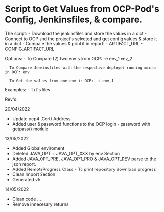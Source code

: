 # Script to Get Values from OCP-Pod's Config, Jenkinsfiles, & compare.
The script: 
    - Download the jenkinsfiles and store the values in a dict
    - Connect to OCP and the project's selected and get config values & store it in a dict
    - Compare the values & print it in report: 
                    - ARTIFACT_URL
                    - CONFIG_ARTIFACT_URL
                
Options:
    - To Compare (2) two env's from OCP: -e env_1 env_2 

    - To Compare Jenkinsfiles with the respective deployed running micro in OCP: env

    - To Get the values from one env in OCP: -i env_1

Examples:
    - Txt´s files

Rev's:

20/04/2022
- Update ocp4 (Cert) Address
- Added user & password functions to the OCP login - password with getpass() module

13/05/2022
- Added Global enviroment
- Deleted JAVA_OPT = JAVA_OPT_XXX by env Section 
- Added JAVA_OPT_PRE, JAVA_OPT_PRO & JAVA_OPT_DEV parse to the json report.
- Added RemoteProgress Class - To print repository download progress
- Clean Import Section
- Generated v5.

14/05/2022
- Clean code .... 
- Remove innecesary returns



